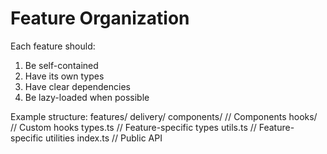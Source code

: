 # Feature Organization

Each feature should:
1. Be self-contained
2. Have its own types
3. Have clear dependencies
4. Be lazy-loaded when possible

Example structure:
features/
  delivery/
    components/      // Components
    hooks/          // Custom hooks
    types.ts        // Feature-specific types
    utils.ts        // Feature-specific utilities
    index.ts        // Public API 